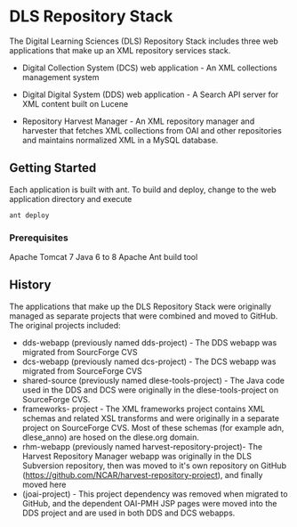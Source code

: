 # DLS Repository Stack

The Digital Learning Sciences (DLS) Repository Stack includes three web applications that make up 
an XML repository services stack.

- Digital Collection System (DCS) web application - An XML collections management system 

- Digital Digital System (DDS) web application - A Search API server for XML content built on Lucene

- Repository Harvest Manager - An XML repository manager and harvester that fetches XML collections from OAI and other 
repositories and maintains normalized XML in a MySQL database. 


## Getting Started

Each application is built with ant. To build and deploy, change to the web application directory and execute  

```
ant deploy
```

### Prerequisites

Apache Tomcat 7
Java 6 to 8
Apache Ant build tool

## History

The applications that make up the DLS Repository Stack were originally managed as separate projects that
were combined and moved to GitHub. The original projects included:

- dds-webapp (previously named dds-project) - The DDS webapp was migrated from SourcForge CVS
- dcs-webapp (previously named dcs-project) - The DCS webapp was migrated from SourceForge CVS
- shared-source (previously named dlese-tools-project) - The Java code used in the DDS and DCS were originally in the dlese-tools-project on SourceForge CVS.
- frameworks- project - The XML frameworks project contains XML schemas and related XSL transforms and were originally 
in a separate project on SourceForge CVS. Most of these schemas (for example adn, dlese_anno) are hosed on the dlese.org domain.
- rhm-webapp (previously named harvest-repository-project)- The Harvest Repository Manager webapp was originally in the DLS Subversion repository,
then was moved to it's own repository on GitHub (https://github.com/NCAR/harvest-repository-project), and finally moved here
- (joai-project) - This project dependency was removed when migrated to GitHub, and the dependent OAI-PMH JSP pages were moved into the DDS project
and are used in both DDS and DCS webapps.